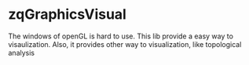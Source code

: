 # zqGraphicsVisual
The windows of openGL is hard to use.  This lib provide a easy way to visaulization.  Also, it provides other way to visualization, like topological analysis
